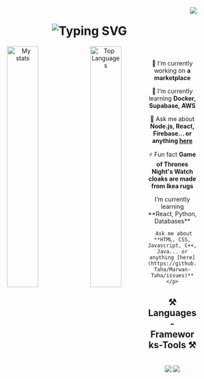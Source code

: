 <img align="right" src="https://visitor-badge.laobi.icu/badge?page_id=Marwan-Taha.Marwan-Taha"/>

<h1 align="center">
    <img src="https://readme-typing-svg.herokuapp.com?font=&weight=900&size=35&pause=800&color=0B17C6C1&center=true&vCenter=true&random=false&width=435&lines=It's+Marwan;Software+Engineer" alt="Typing SVG" />
</h1>

<div align="center">
    <img src="https://github-readme-stats.vercel.app/api?username=Marwan-Taha&show_icons=true&theme=radical" alt="My stats" align="left" width="38%"/>
</div>
<div align="center">
    <img src="https://github-readme-stats.vercel.app/api/top-langs/?username=Marwan-Taha&layout=compact&theme=radical" alt="Top Languages" align="left" width="38%"/>
</div>

<br/>


<div align="center">
 
 🔭 I’m currently working on **a marketplace**
 
 🌱 I’m currently learning **Docker, Supabase, AWS**

💬 Ask me about **Node.js, React, Firebase... or anything [here](https://github.com/salesp07/salesp07/issues)**

⚡ Fun fact **Game of Thrones Night's Watch cloaks are made from Ikea rugs**

 </div>

<div align="center">
    <p>
     I’m currently learning **React, Python, Databases**

     Ask me about **HTML, CSS, Javascript, C++, Java... or anything [here](https://github.com/Marwan-Taha/Marwan-Taha/issues)**
    </p>
</div>
    
     



 <h2 align="center">⚒️ Languages-Frameworks-Tools ⚒️</h2>
<br/>
<div align="center">
    <img src="https://skillicons.dev/icons?i=react,bootstrap,mui,html,css,vscode,github,figma,tailwind,git,r" />
    <img src="https://skillicons.dev/icons?i=nodejs,python,javascript,typescript,express,firebase,mongodb,c,java,nextjs,mysql,flask" /><br>
</div>

<!--
**Marwan-Taha/Marwan-Taha** is a ✨ _special_ ✨ repository because its `README.md` (this file) appears on your GitHub profile.

Here are some ideas to get you started:

- 🔭 I’m currently working on ...
- 🌱 I’m currently learning ...
- 👯 I’m looking to collaborate on ...
- 🤔 I’m looking for help with ...
- 💬 Ask me about ...
- 📫 How to reach me: ...
- 😄 Pronouns: ...
- ⚡ Fun fact: ...
-->
